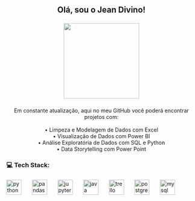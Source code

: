 <h2 align="center">Olá, sou o Jean Divino!</h2>

###

<div align="center">
  <img height="200" src="https://media1.giphy.com/media/v1.Y2lkPTc5MGI3NjExYmw5b3cxZmhiOThsOWtnc21oZXZwam91OHd4a2kzNjJhaGNpY2s4MCZlcD12MV9pbnRlcm5hbF9naWZfYnlfaWQmY3Q9Zw/JkVnfE54QdOMQBxmHg/giphy.gif"  />
</div>

###

<p align="center">Em constante atualização, aqui no meu GitHub você poderá encontrar projetos com: <br><br>• Limpeza e Modelagem de Dados com Excel<br>• Visualização de Dados com Power BI<br>• Análise Exploratória de Dados com SQL e Python<br>• Data Storytelling com Power Point</p>

###

<h3 align="left">💻 Tech Stack:</h3>

###

<div align="left">
  <img src="https://cdn.jsdelivr.net/gh/devicons/devicon/icons/python/python-original-wordmark.svg" height="40" alt="python logo"  />
  <img width="20" />
  <img src="https://cdn.jsdelivr.net/gh/devicons/devicon/icons/pandas/pandas-original.svg" height="40" alt="pandas logo"  />
  <img width="20" />
  <img src="https://cdn.jsdelivr.net/gh/devicons/devicon/icons/jupyter/jupyter-original-wordmark.svg" height="40" alt="jupyter logo"  />
  <img width="20" />
  <img src="https://cdn.jsdelivr.net/gh/devicons/devicon/icons/java/java-original-wordmark.svg" height="40" alt="java logo"  />
  <img width="20" />
  <img src="https://cdn.jsdelivr.net/gh/devicons/devicon/icons/trello/trello-plain.svg" height="40" alt="trello logo"  />
  <img width="20" />
  <img src="https://cdn.jsdelivr.net/gh/devicons/devicon/icons/postgresql/postgresql-original.svg" height="40" alt="postgresql logo"  />
  <img width="20" />
  <img src="https://cdn.jsdelivr.net/gh/devicons/devicon/icons/mysql/mysql-original-wordmark.svg" height="40" alt="mysql logo"  />
</div>

###
